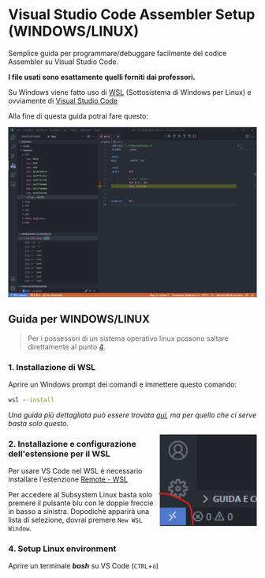 # Visual Studio Code Assembler Setup (**WINDOWS/LINUX**)

Semplice guida per programmare/debuggare facilmente del codice Assembler su Visual Studio Code.

**I file usati sono esattamente quelli forniti dai professori.**

Su Windows viene fatto uso di [WSL](https://docs.microsoft.com/it-it/windows/wsl/) (Sottosistema di Windows per Linux) e ovviamente di [Visual Studio Code](https://code.visualstudio.com/)

Alla fine di questa guida potrai fare questo:

<img alt="VSCode Setup" src="./docs/vscode-setup.png" width="700">

## Guida per **WINDOWS/LINUX**
> Per i possessori di un sistema operativo linux possono saltare direttamente al punto [4]().

### 1. Installazione di WSL
Aprire un Windows prompt dei comandi e immettere questo comando:
```cmd
wsl --install
```
_Una guida più dettagliata può essere trovata [qui](https://docs.microsoft.com/it-it/windows/wsl/install), ma per quello che ci serve basta solo questo._

<img align="right" alt="WSL Button" src="./docs/wsl.png" width="200">

### 2. Installazione e configurazione dell'estensione per il WSL

Per usare VS Code nel WSL è necessario installare l'estenzione [Remote - WSL](https://marketplace.visualstudio.com/items?itemName=ms-vscode-remote.remote-wsl)

Per accedere al Subsystem Linux basta solo premere il pulsante blu con le doppie freccie in basso a sinistra. Dopodichè apparirà una lista di selezione, dovrai premere `New WSL Window`.

### 4. Setup Linux environment

Aprire un terminale **_bash_** su VS Code (`CTRL`+`ò`)